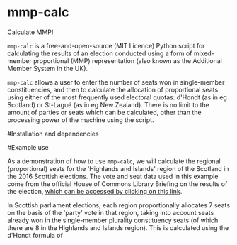 # mmp-calc
Calculate MMP! 


`mmp-calc` is a free-and-open-source (MIT Licence) Python script for calculating the results of an election conducted using a form of mixed-member proportional (MMP) representation (also known as the Additional Member System in the UK).  

`mmp-calc` allows a user to enter the number of seats won in single-member constituencies, and then to calculate the allocation of proportional seats using either of the most frequently used electoral quotas: d'Hondt (as in eg Scotland) or St-Laguë (as in eg New Zealand).  There is no limit to the amount of parties or seats which can be calculated, other than the processing power of the machine using the script.  

#Installation and dependencies



#Example use

As a demonstration of how to use `mmp-calc`, we will calculate the regional (proportional) seats for the 'Highlands and Islands' region of the Scotland in the 2016 Scottish elections.  The vote and seat data used in this example come from the official House of Commons Library Briefing on the results of the election, [which can be accessed by clicking on this link](https://commonslibrary.parliament.uk/research-briefings/cbp-7599/?doing_wp_cron=1593138584.9657280445098876953125).   

In Scottish parliament elections, each region proportionally allocates 7 seats on the basis of the 'party' vote in that region, taking into account seats already won in the single-member plurality constituency seats (of which there are 8 in the Highlands and Islands region).   This is calculated using the d'Hondt formula of 

